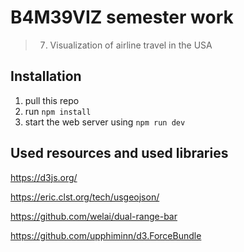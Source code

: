 # B4M39VIZ semester work

> 7. Visualization of airline travel in the USA

## Installation

1. pull this repo
2. run `npm install`
3. start the web server using `npm run dev`

## Used resources and used libraries

https://d3js.org/

https://eric.clst.org/tech/usgeojson/

https://github.com/welai/dual-range-bar

https://github.com/upphiminn/d3.ForceBundle
